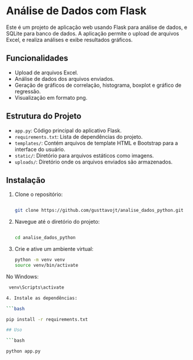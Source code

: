 # Análise de Dados com Flask

Este é um projeto de aplicação web usando Flask para análise de dados, e SQLite para banco de dados. A aplicação permite o upload de arquivos Excel, e realiza análises e exibe resultados gráficos.

## Funcionalidades

- Upload de arquivos Excel.
- Análise de dados dos arquivos enviados.
- Geração de gráficos de correlação, histograma, boxplot e gráfico de regressão.
- Visualização em formato png.

## Estrutura do Projeto

- `app.py`: Código principal do aplicativo Flask.
- `requirements.txt`: Lista de dependências do projeto.
- `templates/`: Contém arquivos de template HTML e Bootstrap para a interface do usuário.
- `static/`: Diretório para arquivos estáticos como imagens.
- `uploads/`: Diretório onde os arquivos enviados são armazenados.



## Instalação

1. Clone o repositório:

   ```bash

   git clone https://github.com/gusttavojt/analise_dados_python.git

2. Navegue até o diretório do projeto:
   
   ```bash

   cd analise_dados_python

3. Crie e ative um ambiente virtual:

   ```bash
   python -m venv venv
   source venv/bin/activate
  No Windows: 
   ```bash
    venv\Scripts\activate

4. Instale as dependências:
  
   ```bash

   pip install -r requirements.txt

## Uso
 
  ```bash

  python app.py
